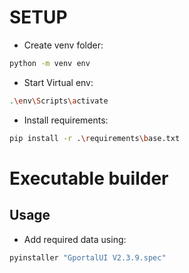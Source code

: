 # SETUP

- Create venv folder:
``` bash
python -m venv env
```

- Start Virtual env:
``` bash
.\env\Scripts\activate
```

- Install requirements:
``` bash
pip install -r .\requirements\base.txt
```

# Executable builder

## Usage

- Add required data using: 
``` bash
pyinstaller "GportalUI V2.3.9.spec"
```

  